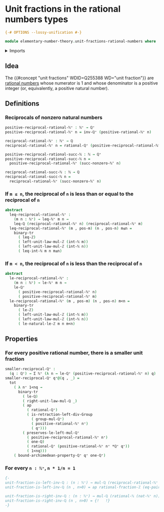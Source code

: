 # Unit fractions in the rational numbers types

```agda
{-# OPTIONS --lossy-unification #-}

module elementary-number-theory.unit-fractions-rational-numbers where
```

<details><summary>Imports</summary>

```agda
open import elementary-number-theory.archimedean-property-positive-rational-numbers
open import elementary-number-theory.inequality-integers
open import elementary-number-theory.inequality-rational-numbers
open import elementary-number-theory.integer-fractions
open import elementary-number-theory.integers
open import elementary-number-theory.multiplication-integer-fractions
open import elementary-number-theory.multiplication-integers
open import elementary-number-theory.multiplication-rational-numbers
open import elementary-number-theory.multiplicative-group-of-positive-rational-numbers
open import elementary-number-theory.multiplicative-inverses-positive-integer-fractions
open import elementary-number-theory.natural-numbers
open import elementary-number-theory.nonzero-natural-numbers
open import elementary-number-theory.positive-integers
open import elementary-number-theory.positive-rational-numbers
open import elementary-number-theory.rational-numbers
open import elementary-number-theory.strict-inequality-integers
open import elementary-number-theory.strict-inequality-rational-numbers

open import foundation.action-on-identifications-functions
open import foundation.binary-transport
open import foundation.dependent-pair-types
open import foundation.equality-cartesian-product-types
open import foundation.equality-dependent-pair-types
open import foundation.functoriality-dependent-pair-types
open import foundation.unit-type

open import foundation-core.coproduct-types
open import foundation-core.identity-types

open import group-theory.groups
```

</details>

## Idea

The {{#concept "unit fractions" WDID=Q255388 WD="unit fraction"}} are
[rational numbers](elementary-number-theory.rational-numbers.md) whose numerator
is 1 and whose denominator is a positive integer (or, equivalently, a positive
natural number).

## Definitions

### Reciprocals of nonzero natural numbers

```agda
positive-reciprocal-rational-ℕ⁺ : ℕ⁺ → ℚ⁺
positive-reciprocal-rational-ℕ⁺ n = inv-ℚ⁺ (positive-rational-ℕ⁺ n)

reciprocal-rational-ℕ⁺ : ℕ⁺ → ℚ
reciprocal-rational-ℕ⁺ n = rational-ℚ⁺ (positive-reciprocal-rational-ℕ⁺ n)

positive-reciprocal-rational-succ-ℕ : ℕ → ℚ⁺
positive-reciprocal-rational-succ-ℕ n =
  positive-reciprocal-rational-ℕ⁺ (succ-nonzero-ℕ' n)

reciprocal-rational-succ-ℕ : ℕ → ℚ
reciprocal-rational-succ-ℕ n =
  reciprocal-rational-ℕ⁺ (succ-nonzero-ℕ' n)
```

### If `m ≤ n`, the reciprocal of `n` is less than or equal to the reciprocal of `n`

```agda
abstract
  leq-reciprocal-rational-ℕ⁺ :
    (m n : ℕ⁺) → leq-ℕ⁺ m n →
    leq-ℚ (reciprocal-rational-ℕ⁺ n) (reciprocal-rational-ℕ⁺ m)
  leq-reciprocal-rational-ℕ⁺ (m , pos-m) (n , pos-n) m≤n =
    binary-tr
      ( leq-ℤ)
      ( left-unit-law-mul-ℤ (int-ℕ m))
      ( left-unit-law-mul-ℤ (int-ℕ n))
      ( leq-int-ℕ m n m≤n)
```

### If `m < n`, the reciprocal of `n` is less than the reciprocal of `n`

```agda
abstract
  le-reciprocal-rational-ℕ⁺ :
    (m n : ℕ⁺) → le-ℕ⁺ m n →
    le-ℚ⁺
      ( positive-reciprocal-rational-ℕ⁺ n)
      ( positive-reciprocal-rational-ℕ⁺ m)
  le-reciprocal-rational-ℕ⁺ (m , pos-m) (n , pos-n) m<n =
    binary-tr
      ( le-ℤ)
      ( left-unit-law-mul-ℤ (int-ℕ m))
      ( left-unit-law-mul-ℤ (int-ℕ n))
      ( le-natural-le-ℤ m n m<n)
```

## Properties

### For every positive rational number, there is a smaller unit fraction

```agda
smaller-reciprocal-ℚ⁺ :
  (q : ℚ⁺) → Σ ℕ⁺ (λ n → le-ℚ⁺ (positive-reciprocal-rational-ℕ⁺ n) q)
smaller-reciprocal-ℚ⁺ q⁺@(q , _) =
  tot
    ( λ n⁺ 1<nq →
      binary-tr
        ( le-ℚ)
        ( right-unit-law-mul-ℚ _)
        ( ap
          ( rational-ℚ⁺)
          ( is-retraction-left-div-Group
            ( group-mul-ℚ⁺)
            ( positive-rational-ℕ⁺ n⁺)
            ( q⁺)))
        ( preserves-le-left-mul-ℚ⁺
          ( positive-reciprocal-rational-ℕ⁺ n⁺)
          ( one-ℚ)
          ( rational-ℚ⁺ (positive-rational-ℕ⁺ n⁺ *ℚ⁺ q⁺))
          ( 1<nq)))
    ( bound-archimedean-property-ℚ⁺ q⁺ one-ℚ⁺)
```

### For every `n : ℕ⁺`, `n * 1/n = 1`

```agda
{-
unit-fraction-is-left-inv-ℚ : (n : ℕ⁺) → mul-ℚ (reciprocal-rational-ℕ⁺ n) (rational-ℕ (nat-ℕ⁺ n)) ＝ one-ℚ
unit-fraction-is-left-inv-ℚ (n , n>0) = ap rational-fraction-ℤ (eq-pair refl {!   !}) ∙ (eq-ℚ-sim-fraction-ℤ (int-positive-ℤ (positive-int-ℕ⁺ (n , n>0)) , positive-int-ℕ⁺ (n , n>0)) one-fraction-ℤ (is-sim-one-fraction-ℤ (positive-int-ℕ⁺ (n , n>0))) ∙ {!   !})

unit-fraction-is-right-inv-ℚ : (n : ℕ⁺) → mul-ℚ (rational-ℕ (nat-ℕ⁺ n)) (reciprocal-rational-ℕ⁺ n) ＝ one-ℚ
unit-fraction-is-right-inv-ℚ (n , n>0) = {!   !}
-}
```
